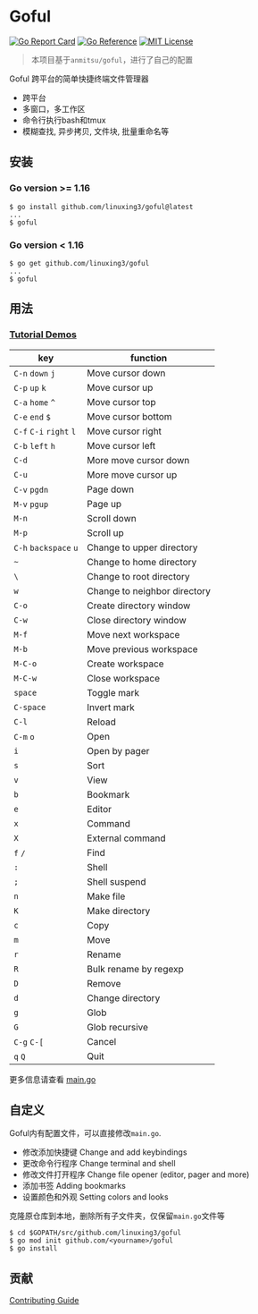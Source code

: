 # Goful

[![Go Report Card](https://goreportcard.com/badge/github.com/linuxing3/goful)](https://goreportcard.com/report/github.com/linuxing3/goful)
[![Go Reference](https://pkg.go.dev/badge/github.com/linuxing3/goful.svg)](https://pkg.go.dev/github.com/linuxing3/goful)
[![MIT License](https://img.shields.io/badge/license-MIT-blue.svg)](https://github.com/linuxing3/goful/blob/master/LICENSE)

> 本项目基于`anmitsu/goful`，进行了自己的配置

Goful 跨平台的简单快捷终端文件管理器

* 跨平台
* 多窗口，多工作区
* 命令行执行bash和tmux
* 模糊查找, 异步拷贝, 文件块, 批量重命名等

## 安装

### Go version >= 1.16

    $ go install github.com/linuxing3/goful@latest
    ...
    $ goful

### Go version < 1.16

    $ go get github.com/linuxing3/goful
    ...
    $ goful

## 用法

### [Tutorial Demos](.github/demo.md)

key                  | function
---------------------|-----------
`C-n` `down` `j`     | Move cursor down
`C-p` `up` `k`       | Move cursor up
`C-a` `home` `^`     | Move cursor top
`C-e` `end` `$`      | Move cursor bottom
`C-f` `C-i` `right` `l`| Move cursor right
`C-b` `left` `h`     | Move cursor left
`C-d`                | More move cursor down
`C-u`                | More move cursor up
`C-v` `pgdn`         | Page down
`M-v` `pgup`         | Page up
`M-n`                | Scroll down
`M-p`                | Scroll up
`C-h` `backspace` `u`| Change to upper directory
`~`                  | Change to home directory
`\`                  | Change to root directory
`w`                  | Change to neighbor directory
`C-o`                | Create directory window
`C-w`                | Close directory window
`M-f`                | Move next workspace
`M-b`                | Move previous workspace
`M-C-o`              | Create workspace
`M-C-w`              | Close workspace
`space`              | Toggle mark
`C-space`            | Invert mark
`C-l`                | Reload
`C-m` `o`            | Open
`i`                  | Open by pager
`s`                  | Sort
`v`                  | View
`b`                  | Bookmark
`e`                  | Editor
`x`                  | Command
`X`                  | External command
`f` `/`              | Find
`:`                  | Shell
`;`                  | Shell suspend
`n`                  | Make file
`K`                  | Make directory
`c`                  | Copy
`m`                  | Move
`r`                  | Rename
`R`                  | Bulk rename by regexp
`D`                  | Remove
`d`                  | Change directory
`g`                  | Glob
`G`                  | Glob recursive
`C-g` `C-[`          | Cancel
`q` `Q`              | Quit

更多信息请查看 [main.go](main.go)

## 自定义

Goful内有配置文件，可以直接修改`main.go`.

* 修改添加快捷键 Change and add keybindings
* 更改命令行程序 Change terminal and shell
* 修改文件打开程序 Change file opener (editor, pager and more)
* 添加书签 Adding bookmarks
* 设置颜色和外观 Setting colors and looks

克隆原仓库到本地，删除所有子文件夹，仅保留`main.go`文件等

    $ cd $GOPATH/src/github.com/linuxing3/goful
    $ go mod init github.com/<yourname>/goful 
    $ go install

## 贡献

[Contributing Guide](.github/CONTRIBUTING.md)
